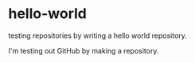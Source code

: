 # hello-world
testing repositories by writing a hello world repository.

I'm testing out GitHub by making a repository.
